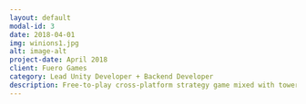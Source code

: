 ```yaml
---
layout: default
modal-id: 3
date: 2018-04-01
img: winions1.jpg
alt: image-alt
project-date: April 2018
client: Fuero Games
category: Lead Unity Developer + Backend Developer
description: Free-to-play cross-platform strategy game mixed with tower-offense and collecting cards.
---
```

